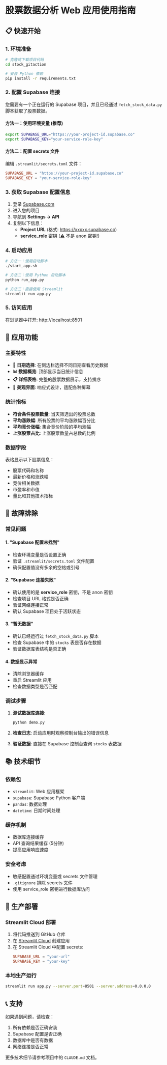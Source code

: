 # 股票数据分析 Web 应用使用指南

## 📋 快速开始

### 1. 环境准备

```bash
# 克隆或下载项目代码
cd stock_gitaction

# 安装 Python 依赖
pip install -r requirements.txt
```

### 2. 配置 Supabase 连接

您需要有一个正在运行的 Supabase 项目，并且已经通过 `fetch_stock_data.py` 脚本获取了股票数据。

#### 方法一：使用环境变量 (推荐)

```bash
export SUPABASE_URL="https://your-project-id.supabase.co"
export SUPABASE_KEY="your-service-role-key"
```

#### 方法二：配置 secrets 文件

编辑 `.streamlit/secrets.toml` 文件：

```toml
SUPABASE_URL = "https://your-project-id.supabase.co"
SUPABASE_KEY = "your-service-role-key"
```

### 3. 获取 Supabase 配置信息

1. 登录 [Supabase.com](https://supabase.com)
2. 进入您的项目
3. 导航到 **Settings → API**
4. 复制以下信息：
   - **Project URL** (格式: https://xxxxx.supabase.co)
   - **service_role** 密钥 (⚠️ 不是 anon 密钥!)

### 4. 启动应用

```bash
# 方法一：使用启动脚本
./start_app.sh

# 方法二：使用 Python 启动脚本
python run_app.py

# 方法三：直接使用 Streamlit
streamlit run app.py
```

### 5. 访问应用

在浏览器中打开: http://localhost:8501

## 🎯 应用功能

### 主要特性

- **📅 日期选择**: 在侧边栏选择不同日期查看历史数据
- **📊 数据概览**: 顶部显示当日统计信息
- **📋 详细表格**: 完整的股票数据展示，支持排序
- **🎨 美观界面**: 响应式设计，适配各种屏幕

### 统计指标

- **符合条件股票数量**: 当天筛选出的股票总数
- **平均涨跌幅**: 所有股票的平均涨跌幅百分比
- **平均竞价涨幅**: 集合竞价阶段的平均涨幅
- **上涨股票占比**: 上涨股票数量占总数的比例

### 数据字段

表格显示以下股票信息：
- 股票代码和名称
- 最新价格和涨跌幅
- 竞价相关数据
- 市盈率和市值
- 量比和其他技术指标

## 🔧 故障排除

### 常见问题

#### 1. "Supabase 配置未找到"
- 检查环境变量是否设置正确
- 验证 `.streamlit/secrets.toml` 文件配置
- 确保配置值没有多余的空格或引号

#### 2. "Supabase 连接失败"
- 确认使用的是 **service_role** 密钥，不是 anon 密钥
- 检查项目 URL 格式是否正确
- 验证网络连接正常
- 确认 Supabase 项目处于活跃状态

#### 3. "暂无数据"
- 确认已经运行过 `fetch_stock_data.py` 脚本
- 检查 Supabase 中的 `stocks` 表是否存在数据
- 验证数据库表结构是否正确

#### 4. 数据显示异常
- 清除浏览器缓存
- 重启 Streamlit 应用
- 检查数据类型是否匹配

### 调试步骤

1. **测试数据库连接**:
   ```bash
   python demo.py
   ```

2. **检查日志**:
   启动应用时观察控制台输出的错误信息

3. **验证数据**:
   直接在 Supabase 控制台查询 `stocks` 表数据

## 📚 技术细节

### 依赖包
- `streamlit`: Web 应用框架
- `supabase`: Supabase Python 客户端
- `pandas`: 数据处理
- `datetime`: 日期时间处理

### 缓存机制
- 数据库连接缓存
- API 查询结果缓存 (5分钟)
- 提高应用响应速度

### 安全考虑
- 敏感配置通过环境变量或 secrets 文件管理
- `.gitignore` 排除 secrets 文件
- 使用 service_role 密钥进行数据库访问

## 🚀 生产部署

### Streamlit Cloud 部署

1. 将代码推送到 GitHub 仓库
2. 在 [Streamlit Cloud](https://streamlit.io/cloud) 创建应用
3. 在 Streamlit Cloud 中配置 secrets:
   ```toml
   SUPABASE_URL = "your-url"
   SUPABASE_KEY = "your-key"
   ```

### 本地生产运行

```bash
streamlit run app.py --server.port=8501 --server.address=0.0.0.0
```

## 📞 支持

如果遇到问题，请检查：
1. 所有依赖是否正确安装
2. Supabase 配置是否正确
3. 数据库中是否有数据
4. 网络连接是否正常

更多技术细节请参考项目中的 `CLAUDE.md` 文档。